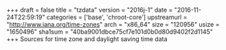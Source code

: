 +++
draft = false
title = "tzdata"
version = "2016j-1"
date = "2016-11-24T22:59:19"
categories = ['base', 'chroot-core']
upstreamurl = "http://www.iana.org/time-zones"
arch = "x86_64"
size = "120956"
usize = "1650496"
sha1sum = "40ba9001dbce75cf7e101d0b0d80d9402f2d1145"
+++
Sources for time zone and daylight saving time data